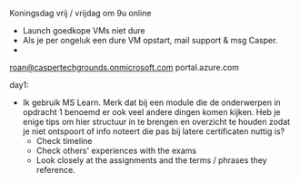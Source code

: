 Koningsdag vrij / vrijdag om 9u online

* Launch goedkope VMs niet dure
* Als je per ongeluk een dure VM opstart, mail support & msg Casper.
*
roan@caspertechgrounds.onmicrosoft.com
portal.azure.com 


day1:
* Ik gebruik MS Learn. Merk dat bij een module die de onderwerpen in opdracht 1 benoemd er ook veel andere dingen komen kijken. Heb je enige tips om hier structuur in te brengen en overzicht te houden zodat je niet ontspoort of info noteert die pas bij latere certificaten nuttig is?
	* Check timeline
	* Check others' experiences with the exams
	* Look closely at the assignments and the terms / phrases they reference.